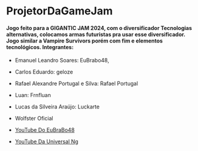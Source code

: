 # ProjetorDaGameJam
 
#### Jogo feito para a GIGANTIC JAM 2024, com o diversificador Tecnologias alternativas, colocamos armas futuristas pra usar esse diversificador. Jogo similar a Vampire Survivors porém com fim e elementos tecnológicos. Integrantes: 

* Emanuel Leandro Soares: EuBrabo48, 
* Carlos Eduardo: geloze 
* Rafael Alexandre Portugal e Silva: Rafael Portugal
* Luan: Frnfluan 
* Lucas da Silveira Araújo: Luckarte
* Wolfster Oficial

* [YouTube Do EuBraBo48](https://www.youtube.com/@Eu_bra_bo48)
* [YouTube Da Universal Ng](https://www.youtube.com/@UniversalNg) 
